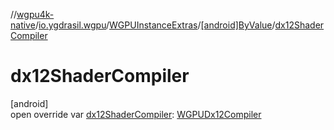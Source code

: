 //[wgpu4k-native](../../../../index.md)/[io.ygdrasil.wgpu](../../index.md)/[WGPUInstanceExtras](../index.md)/[[android]ByValue](index.md)/[dx12ShaderCompiler](dx12-shader-compiler.md)

# dx12ShaderCompiler

[android]\
open override var [dx12ShaderCompiler](dx12-shader-compiler.md): [WGPUDx12Compiler](../../-w-g-p-u-dx12-compiler/index.md)